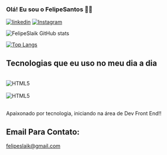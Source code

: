 ### Olá! Eu sou o FelipeSantos 👋🏾

[![linkedin](https://img.shields.io/badge/LinkedIn-0077B5?style=for-the-badge&logo=linkedin&logoColor=white)](https://www.linkedin.com/in/felipe-santos-89271a26a/)
[![Instagram](https://img.shields.io/badge/Instagram-E4405F?style=for-the-badge&logo=instagram&logoColor=white)](https://www.instagram.com/felipe_santos245/)


![FelipeSlaik GitHub stats](https://github-readme-stats.vercel.app/api?username=FelipeSlaik&show_icons=true&theme=cobalt)

[![Top Langs](https://github-readme-stats.vercel.app/api/top-langs/?username=FelipeSlaik&layout=donut-vertical)](https://github.com/anuraghazra/github-readme-stats)

## Tecnologias que eu uso no meu dia a dia

<div style="display: inline_block"><br/>
<img align="center" alt="HTML5" src="https://img.shields.io/badge/HTML-239120?style=for-the-badge&logo=html5&logoColor=white" />
</div>
<div style="display: inline_block"><br/>
<img align="center" alt="HTML5" src="https://img.shields.io/badge/CSS3-1572B6?style=for-the-badge&logo=css3&logoColor=white" />
</div><br/>

Apaixonado por tecnologia, iniciando na área de Dev Front End!!

## Email Para Contato:
felipeslaik@gmail.com


